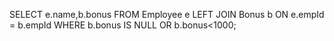 SELECT e.name,b.bonus FROM Employee e 
LEFT JOIN Bonus b ON e.empId = b.empId 
WHERE b.bonus IS NULL OR b.bonus<1000;
